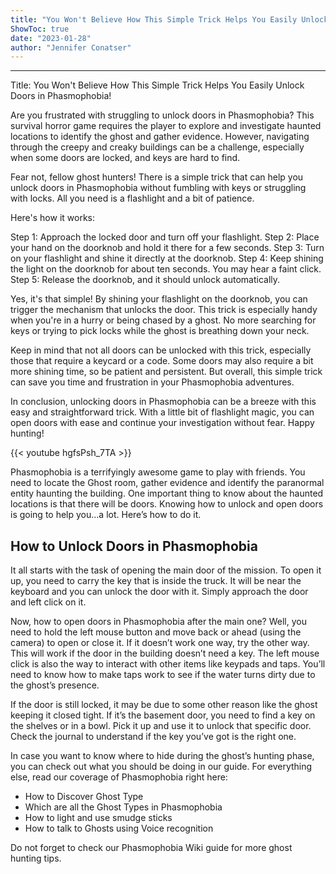 ```yaml
---
title: "You Won't Believe How This Simple Trick Helps You Easily Unlock Doors in Phasmophobia!"
ShowToc: true 
date: "2023-01-28"
author: "Jennifer Conatser"
---
```

*****
Title: You Won't Believe How This Simple Trick Helps You Easily Unlock Doors in Phasmophobia!

Are you frustrated with struggling to unlock doors in Phasmophobia? This survival horror game requires the player to explore and investigate haunted locations to identify the ghost and gather evidence. However, navigating through the creepy and creaky buildings can be a challenge, especially when some doors are locked, and keys are hard to find.

Fear not, fellow ghost hunters! There is a simple trick that can help you unlock doors in Phasmophobia without fumbling with keys or struggling with locks. All you need is a flashlight and a bit of patience.

Here's how it works:

Step 1: Approach the locked door and turn off your flashlight.
Step 2: Place your hand on the doorknob and hold it there for a few seconds.
Step 3: Turn on your flashlight and shine it directly at the doorknob.
Step 4: Keep shining the light on the doorknob for about ten seconds. You may hear a faint click.
Step 5: Release the doorknob, and it should unlock automatically.

Yes, it's that simple! By shining your flashlight on the doorknob, you can trigger the mechanism that unlocks the door. This trick is especially handy when you're in a hurry or being chased by a ghost. No more searching for keys or trying to pick locks while the ghost is breathing down your neck.

Keep in mind that not all doors can be unlocked with this trick, especially those that require a keycard or a code. Some doors may also require a bit more shining time, so be patient and persistent. But overall, this simple trick can save you time and frustration in your Phasmophobia adventures.

In conclusion, unlocking doors in Phasmophobia can be a breeze with this easy and straightforward trick. With a little bit of flashlight magic, you can open doors with ease and continue your investigation without fear. Happy hunting!

{{< youtube hgfsPsh_7TA >}} 



Phasmophobia is a terrifyingly awesome game to play with friends. You need to locate the Ghost room, gather evidence and identify the paranormal entity haunting the building. One important thing to know about the haunted locations is that there will be doors. Knowing how to unlock and open doors is going to help you…a lot. Here’s how to do it.
 
## How to Unlock Doors in Phasmophobia
 

 
It all starts with the task of opening the main door of the mission. To open it up, you need to carry the key that is inside the truck. It will be near the keyboard and you can unlock the door with it. Simply approach the door and left click on it.
 
Now, how to open doors in Phasmophobia after the main one? Well, you need to hold the left mouse button and move back or ahead (using the camera) to open or close it. If it doesn’t work one way, try the other way. This will work if the door in the building doesn’t need a key. The left mouse click is also the way to interact with other items like keypads and taps. You’ll need to know how to make taps work to see if the water turns dirty due to the ghost’s presence.
 
If the door is still locked, it may be due to some other reason like the ghost keeping it closed tight. If it’s the basement door, you need to find a key on the shelves or in a bowl. Pick it up and use it to unlock that specific door. Check the journal to understand if the key you’ve got is the right one.
 
In case you want to know where to hide during the ghost’s hunting phase, you can check out what you should be doing in our guide. For everything else, read our coverage of Phasmophobia right here:
 
- How to Discover Ghost Type
 - Which are all the Ghost Types in Phasmophobia
 - How to light and use smudge sticks
 - How to talk to Ghosts using Voice recognition

 
Do not forget to check our Phasmophobia Wiki guide for more ghost hunting tips.




